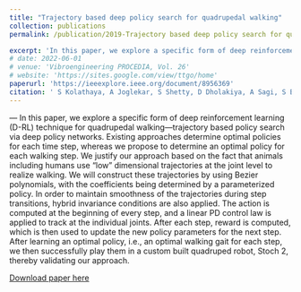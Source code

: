```yaml
---
title: "Trajectory based deep policy search for quadrupedal walking"
collection: publications
permalink: /publication/2019-Trajectory based deep policy search for quadrupedal walking

excerpt: 'In this paper, we explore a specific form of deep reinforcement learning (D-RL) technique for quadrupedal walking—trajectory based policy search via deep policy networks. Existing approaches determine optimal policies for each time step, whereas we propose to determine an optimal policy for each walking step. We justify our approach based on the fact that animals including humans use “low” dimensional trajectories at the joint level to realize walking.'
# date: 2022-06-01
# venue: 'Vibroengineering PROCEDIA, Vol. 26'
# website: 'https://sites.google.com/view/ttgo/home'
paperurl: 'https://ieeexplore.ieee.org/document/8956369'
citation: ' S Kolathaya, A Joglekar, S Shetty, D Dholakiya, A Sagi, S Bhattacharya, A Singla, S Bhatnagar, A Ghosal, B Amrutur, Trajectory based deep policy search for quadrupedal walking, 28th IEEE International Conference on Robot and Human Interactive Communication (RO-MAN)'
---
```

— In this paper, we explore a specific form of deep reinforcement learning (D-RL) technique for quadrupedal
walking—trajectory based policy search via deep policy networks. Existing approaches determine optimal policies for each time step, whereas we propose to determine an optimal policy for each walking step. We justify our approach based on the fact that animals including humans use “low” dimensional trajectories at the joint level to realize walking. We will construct these trajectories by using Bezier polynomials, with
the coefficients being determined by a parameterized policy. In order to maintain smoothness of the trajectories during step transitions, hybrid invariance conditions are also applied. The
action is computed at the beginning of every step, and a linear PD control law is applied to track at the individual joints. After each step, reward is computed, which is then used to update
the new policy parameters for the next step. After learning an optimal policy, i.e., an optimal walking gait for each step, we then successfully play them in a custom built quadruped robot, Stoch 2, thereby validating our approach.

[Download paper here](https://github.com/SuhanNShetty/SuhanNShetty.github.io/files/pdf/2019_Stoch.pdf)

<!-- Recommended citation: 

**Cite as**: 

Ma, J., Shang, P., Lu, C., Meraghni, S., Benaggoune, K., Zuluaga, J., Zerhouni, N., Devalland, C. and Al Masry, Z., 2019. A portable breast cancer detection system based on smartphone with infrared camera. Vibroengineering PROCEDIA, 26, pp.57-63.
{: .notice}


- BibTeX:

<pre>
@article{ma2019portable,
  title={A portable breast cancer detection system based on smartphone with infrared camera},
  author={Ma, Jian and Shang, Pengchao and Lu, Chen and Meraghni, Safa and Benaggoune, Khaled and Zuluaga, Juan and Zerhouni, Noureddine and Devalland, Christine and Al Masry, Zeina},
  journal={Vibroengineering PROCEDIA},
  volume={26},
  pages={57--63},
  year={2019},
  publisher={JVE International Ltd.}
}
</pre> -->